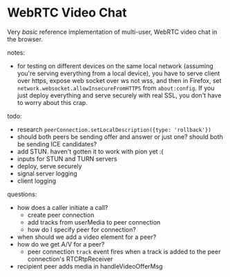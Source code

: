# WebRTC Video Chat

Very *basic* reference implementation of multi-user, WebRTC video chat in the browser.

notes:

- for testing on different devices on the same local network (assuming you're serving everything from a local device), you have to serve client over https, expose web socket over ws not wss, and then in Firefox, set `network.websocket.allowInsecureFromHTTPS` from `about:config`. If you just deploy everything and serve securely with real SSL, you don't have to worry about this crap.

todo:

- research `peerConnection.setLocalDescription({type: 'rollback'})`
- should both peers be sending offer and answer or just one? should both be sending ICE candidates?
- add STUN. haven't gotten it to work with pion yet :(
- inputs for STUN and TURN servers
- deploy, serve securely
- signal server logging
- client logging

questions:

- how does a caller initiate a call?
  - create peer connection
  - add tracks from userMedia to peer connection
  - how do I specify peer for connection?
- when should we add a video element for a peer?
- how do we get A/V for a peer?
  - peer connection `track` event fires when a track is added to the peer connection's RTCRtpReceiver
- recipient peer adds media in handleVideoOfferMsg
